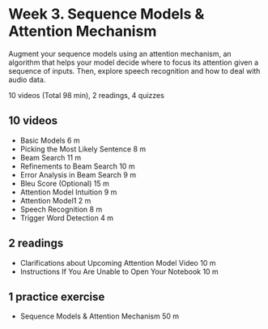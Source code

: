 # Week 3. Sequence Models & Attention Mechanism

Augment your sequence models using an attention mechanism, an algorithm that helps your model decide where to focus its attention given a sequence of inputs. Then, explore speech recognition and how to deal with audio data.

10 videos (Total 98 min), 2 readings, 4 quizzes

## 10 videos

* Basic Models 6 m
* Picking the Most Likely Sentence 8 m
* Beam Search 11 m
* Refinements to Beam Search 10 m
* Error Analysis in Beam Search 9 m
* Bleu Score (Optional) 15 m
* Attention Model Intuition 9 m
* Attention Model1 2 m
* Speech Recognition 8 m
* Trigger Word Detection 4 m

## 2 readings

* Clarifications about Upcoming Attention Model Video 10 m
* Instructions If You Are Unable to Open Your Notebook 10 m

## 1 practice exercise

* Sequence Models & Attention Mechanism 50 m